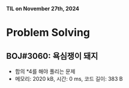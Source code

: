 **TIL on November 27th, 2024**

# Problem Solving
## BOJ#3060: 욕심쟁이 돼지
* 합의 *4를 해야 풀리는 문제
* 메모리: 2020 kB, 시간: 0 ms, 코드 길이: 383 B 
